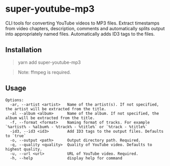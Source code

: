 # super-youtube-mp3

CLI tools for converting YouTube videos to MP3 files. Extract timestamps from video chapters, description, comments and automatically splits output into appropriately named files. Automatically adds ID3 tags to the files.

## Installation

> yarn add super-youtube-mp3

> Note: ffmpeg is required.

## Usage

```
Options:
  -ar, --artist <artist>   Name of the artist(s). If not specified, the artist will be extracted from the title.
  -al --album <album>      Name of the album. If not specified, the album will be extracted from the title.
  -f, --format <format>    Naming format of tracks. For example `%artist% - %album% - %track% - %title%` or `%track - %title%`
  -id3, --id3 <id3>        Add ID3 tags to the output files. Defaults to `true`
  -o, --output <path>      Output directory path. Required.
  -q, --quality <quality>  Quality of YouTube video. Defaults to highest quality.
  -u, --url <url>          URL of YouTube video. Required.
  -h, --help               display help for command
```
